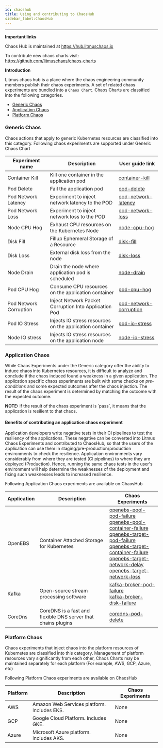 ```yaml
---
id: chaoshub 
title: Using and contributing to ChaosHub
sidebar_label:ChaosHub 
---
```

------


**Important links**

Chaos Hub is maintained at https://hub.litmuschaos.io

To contribute new chaos charts visit: https://github.com/litmuschaos/chaos-charts

**Introduction**

Litmus chaos hub is a place where the chaos engineering community members publish their chaos experiments. A set of related chaos experiments are bundled into a `Chaos Chart`. Chaos Charts are classified into the following categories.

- [Generic Chaos](#generic-chaos)
- [Application Chaos](#application-chaos)
- [Platform Chaos](#platform-chaos)



### Generic Chaos 

Chaos actions that apply to generic Kubernetes resources are classified into this category. Following chaos experiments are supported under Generic Chaos Chart

| Experiment name | Description                               | User guide link                                         |
| ----------- | ----------------------------------------- | --------------------------------------------------------- |
| Container Kill | Kill one container in the application pod | [container-kill](container-kill.md)|
| Pod Delete | Fail the application pod | [pod-delete](pod-delete.md) |
| Pod Network Latency | Experiment to inject network latency to the POD | [pod-network-latency](pod-network-latency.md) |
| Pod Network Loss | Experiment to inject network loss to the POD | [pod-network-loss](pod-network-loss.md) |
| Node CPU Hog | Exhaust CPU resources on the Kubernetes Node | [node-cpu-hog](node-cpu-hog.md) |
| Disk Fill | Fillup Ephemeral Storage of a Resource | [disk-fill](disk-fill.md) |
| Disk Loss | External disk loss from the node | [disk-loss](disk-loss.md)|
| Node Drain| Drain the node where application pod is scheduled | [node-drain](node-drain.md) |
| Pod CPU Hog | Consume CPU resources on the application container | [pod-cpu-hog](pod-cpu-hog.md) |
| Pod Network Corruption | Inject Network Packet Corruption Into Application Pod |[pod-network-corruption](pod-network-corruption.md) |
| Pod IO Stress | Injects IO stress resources on the application container | [pod-io-stress](pod-io-stress.md) |
| Node IO stress| Injects IO stress resources on the application node |[node-io-stress](node-io-stress.md) |

### Application Chaos

While Chaos Experiments under the Generic category offer the ability to induce chaos into Kubernetes resources, it is difficult to analyze and conclude if the chaos induced found a weakness in a given application. The application specific chaos experiments are built with some checks on *pre-conditions* and some expected outcomes after the chaos injection. The result of the chaos experiment is determined by matching the outcome with the expected outcome. 

<div class="danger">
<strong>NOTE:</strong> If the result of the chaos experiment is `pass`, it means that the application is resilient to that chaos.
</div>


#### Benefits of contributing an application chaos experiment

Application developers write negative tests in their CI pipelines to test the resiliency of the applications. These negative can be converted into Litmus Chaos Experiments and contributed to ChaosHub, so that the users of the application can use them in staging/pre-production/production environments to check the resilience. Application environments vary considerably from where they are tested (CI pipelines) to where they are deployed (Production). Hence, running the same chaos tests in the user's environment will help determine the weaknesses of the deployment and fixing such weaknesses leads to increased resilience. 



Following Application Chaos experiments are available on ChaosHub



| Application | Description                               | Chaos Experiments                                         |
| ----------- | ----------------------------------------- | --------------------------------------------------------- |
| OpenEBS     | Container Attached Storage for Kubernetes | [openebs-pool-pod-failure](openebs-pool-pod-failure.md)<br>[openebs-pool-container-failure](openebs-pool-container-failure.md)<br>[openebs-target-pod-failure](openebs-target-pod-failure.md)<br>[openebs-target-container-failure](openebs-target-container-failure.md)<br>[openebs-target-network-delay](openebs-target-network-delay.md)<br>[openebs-target-network-loss](openebs-target-network-loss.md) |
| Kafka  | Open-source stream processing software     |  [kafka-broker-pod-failure](kafka-broker-pod-failure.md)<br>[kafka-broker-disk-failure](kafka-broker-disk-failure.md)<br>                                                        | 
| CoreDns | CoreDNS is a fast and flexible DNS server that chains plugins | [coredns-pod-delete](coredns-pod-delete.md)|                                               

### Platform Chaos

Chaos experiments that inject chaos into the platform resources of Kubernetes are classified into this category. Management of platform resources vary significantly from each other, Chaos Charts may be maintained separately for each platform (For example, AWS, GCP, Azure, etc)

Following Platform Chaos experiments are available on ChaosHub



| Platform | Description                                 | Chaos Experiments |
| -------- | ------------------------------------------- | ----------------- |
| AWS      | Amazon Web Services platform. Includes EKS. | None              |
| GCP      | Google Cloud Platform. Includes GKE.        | None              |
| Azure    | Microsoft Azure platform. Includes AKS.     | None              |


